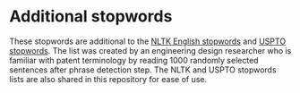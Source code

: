 # Additional stopwords

These stopwords are additional to the [NLTK English stopwords](https://raw.githubusercontent.com/nltk/nltk_data/gh-pages/packages/corpora/stopwords.zip) and [USPTO stopwords](http://patft.uspto.gov/netahtml/PTO/help/stopword.htm).
The list was created by an engineering design researcher who is familiar with patent terminology by reading 1000 randomly selected sentences after phrase detection step.
The NLTK and USPTO stopwords lists are also shared in this repository for ease of use.
